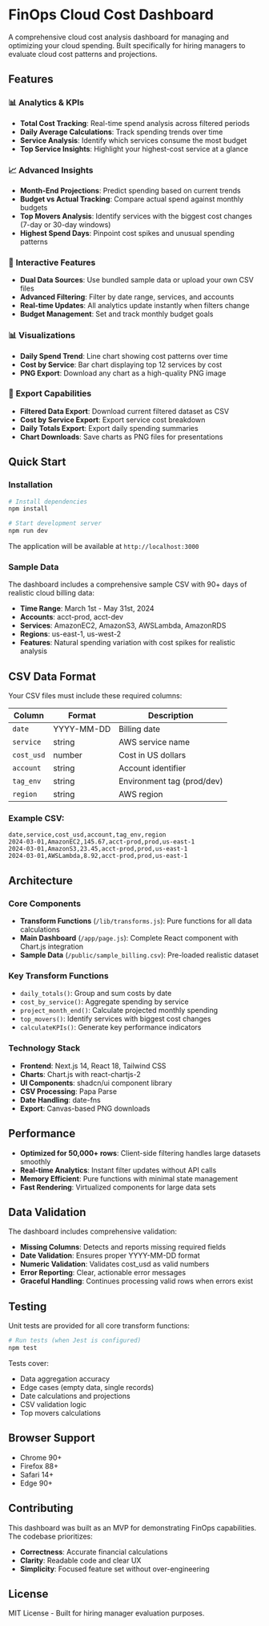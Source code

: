 # FinOps Cloud Cost Dashboard

A comprehensive cloud cost analysis dashboard for managing and optimizing your cloud spending. Built specifically for hiring managers to evaluate cloud cost patterns and projections.

## Features

### 📊 **Analytics & KPIs**
- **Total Cost Tracking**: Real-time spend analysis across filtered periods
- **Daily Average Calculations**: Track spending trends over time  
- **Service Analysis**: Identify which services consume the most budget
- **Top Service Insights**: Highlight your highest-cost service at a glance

### 📈 **Advanced Insights**
- **Month-End Projections**: Predict spending based on current trends
- **Budget vs Actual Tracking**: Compare actual spend against monthly budgets
- **Top Movers Analysis**: Identify services with the biggest cost changes (7-day or 30-day windows)
- **Highest Spend Days**: Pinpoint cost spikes and unusual spending patterns

### 🎯 **Interactive Features**
- **Dual Data Sources**: Use bundled sample data or upload your own CSV files
- **Advanced Filtering**: Filter by date range, services, and accounts
- **Real-time Updates**: All analytics update instantly when filters change
- **Budget Management**: Set and track monthly budget goals

### 📊 **Visualizations**
- **Daily Spend Trend**: Line chart showing cost patterns over time
- **Cost by Service**: Bar chart displaying top 12 services by cost
- **PNG Export**: Download any chart as a high-quality PNG image

### 💾 **Export Capabilities**
- **Filtered Data Export**: Download current filtered dataset as CSV
- **Cost by Service Export**: Export service cost breakdown 
- **Daily Totals Export**: Export daily spending summaries
- **Chart Downloads**: Save charts as PNG files for presentations

## Quick Start

### Installation
```bash
# Install dependencies
npm install

# Start development server
npm run dev
```

The application will be available at `http://localhost:3000`

### Sample Data
The dashboard includes a comprehensive sample CSV with 90+ days of realistic cloud billing data:
- **Time Range**: March 1st - May 31st, 2024
- **Accounts**: acct-prod, acct-dev  
- **Services**: AmazonEC2, AmazonS3, AWSLambda, AmazonRDS
- **Regions**: us-east-1, us-west-2
- **Features**: Natural spending variation with cost spikes for realistic analysis

## CSV Data Format

Your CSV files must include these required columns:

| Column | Format | Description |
|--------|--------|-------------|
| `date` | YYYY-MM-DD | Billing date |
| `service` | string | AWS service name |
| `cost_usd` | number | Cost in US dollars |
| `account` | string | Account identifier |  
| `tag_env` | string | Environment tag (prod/dev) |
| `region` | string | AWS region |

### Example CSV:
```csv
date,service,cost_usd,account,tag_env,region
2024-03-01,AmazonEC2,145.67,acct-prod,prod,us-east-1
2024-03-01,AmazonS3,23.45,acct-prod,prod,us-east-1
2024-03-01,AWSLambda,8.92,acct-prod,prod,us-east-1
```

## Architecture

### Core Components
- **Transform Functions** (`/lib/transforms.js`): Pure functions for all data calculations
- **Main Dashboard** (`/app/page.js`): Complete React component with Chart.js integration
- **Sample Data** (`/public/sample_billing.csv`): Pre-loaded realistic dataset

### Key Transform Functions
- `daily_totals()`: Group and sum costs by date
- `cost_by_service()`: Aggregate spending by service  
- `project_month_end()`: Calculate projected monthly spending
- `top_movers()`: Identify services with biggest cost changes
- `calculateKPIs()`: Generate key performance indicators

### Technology Stack
- **Frontend**: Next.js 14, React 18, Tailwind CSS
- **Charts**: Chart.js with react-chartjs-2
- **UI Components**: shadcn/ui component library
- **CSV Processing**: Papa Parse
- **Date Handling**: date-fns
- **Export**: Canvas-based PNG downloads

## Performance

- **Optimized for 50,000+ rows**: Client-side filtering handles large datasets smoothly
- **Real-time Analytics**: Instant filter updates without API calls
- **Memory Efficient**: Pure functions with minimal state management
- **Fast Rendering**: Virtualized components for large data sets

## Data Validation

The dashboard includes comprehensive validation:
- **Missing Columns**: Detects and reports missing required fields
- **Date Validation**: Ensures proper YYYY-MM-DD format
- **Numeric Validation**: Validates cost_usd as valid numbers
- **Error Reporting**: Clear, actionable error messages
- **Graceful Handling**: Continues processing valid rows when errors exist

## Testing

Unit tests are provided for all core transform functions:

```bash
# Run tests (when Jest is configured)
npm test
```

Tests cover:
- Data aggregation accuracy
- Edge cases (empty data, single records)
- Date calculations and projections
- CSV validation logic
- Top movers calculations

## Browser Support

- Chrome 90+
- Firefox 88+  
- Safari 14+
- Edge 90+

## Contributing

This dashboard was built as an MVP for demonstrating FinOps capabilities. The codebase prioritizes:
- **Correctness**: Accurate financial calculations
- **Clarity**: Readable code and clear UX
- **Simplicity**: Focused feature set without over-engineering

## License

MIT License - Built for hiring manager evaluation purposes.
